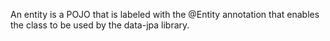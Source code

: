 ---
---

An entity is a POJO that is labeled with the @Entity annotation that enables the class to be used by the data-jpa library. 
